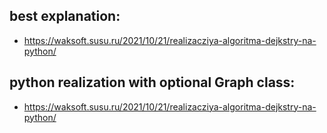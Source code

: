 ## best explanation:
- https://waksoft.susu.ru/2021/10/21/realizacziya-algoritma-dejkstry-na-python/

## python realization with optional Graph class:
- https://waksoft.susu.ru/2021/10/21/realizacziya-algoritma-dejkstry-na-python/
